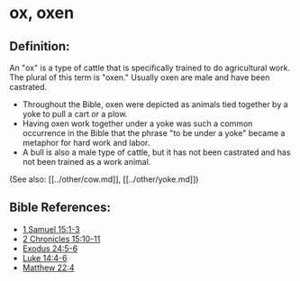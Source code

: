 # ox, oxen #

## Definition: ##

An "ox" is a type of cattle that is specifically trained to do agricultural work. The plural of this term is "oxen." Usually oxen are male and have been castrated.

* Throughout the Bible, oxen were depicted as animals tied together by a yoke to pull a cart or a plow.
* Having oxen work together under a yoke was such a common occurrence in the Bible that the phrase "to be under a yoke" became a metaphor for hard work and labor.
*  A bull is also a male type of cattle, but it has not been castrated and has not been trained as a work animal.

(See also: [[../other/cow.md]], [[../other/yoke.md]])

## Bible References: ##

* [1 Samuel 15:1-3](en/tn/1sa/help/15/01)
* [2 Chronicles 15:10-11](en/tn/2ch/help/15/10)
* [Exodus 24:5-6](en/tn/exo/help/24/05)
* [Luke 14:4-6](en/tn/luk/help/14/04)
* [Matthew 22:4](en/tn/mat/help/22/04)